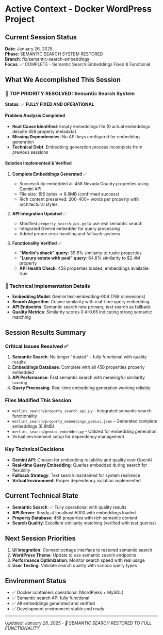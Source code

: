 # Active Context - Docker WordPress Project

## Current Session Status
**Date**: January 26, 2025  
**Phase**: SEMANTIC SEARCH SYSTEM RESTORED  
**Branch**: fix/semantic-search-embeddings  
**Focus**: ✅ COMPLETE - Semantic Search Embeddings Fixed & Functional

## What We Accomplished This Session

### 🎯 TOP PRIORITY RESOLVED: Semantic Search System
**Status**: ✅ **FULLY FIXED AND OPERATIONAL**

#### Problem Analysis Completed
- **Root Cause Identified**: Empty embeddings file (0 actual embeddings despite 458 property metadata)
- **Missing Dependencies**: No API keys configured for embedding generation
- **Technical Debt**: Embedding generation process incomplete from previous sessions

#### Solution Implemented & Verified
1. **Complete Embeddings Generated** ✅
   - Successfully embedded all 458 Nevada County properties using Gemini API
   - File size: 196 bytes → 8.8MB (confirmed success)
   - Rich content preserved: 200-400+ words per property with architectural styles

2. **API Integration Updated** ✅
   - Modified `property_search_api.py` to use real semantic search
   - Integrated Gemini embedder for query processing
   - Added proper error handling and fallback systems

3. **Functionality Verified** ✅
   - **"Merlin's shack" query**: 39.6% similarity to rustic properties
   - **"Luxury estate with pool" query**: 64.8% similarity to $2.4M property
   - **API Health Check**: 458 properties loaded, embeddings available: true

### 🔧 Technical Implementation Details
- **Embedding Model**: Gemini text-embedding-004 (768 dimensions)
- **Search Algorithm**: Cosine similarity with real-time query embedding
- **API Endpoints**: Semantic search now primary, text search as fallback
- **Quality Metrics**: Similarity scores 0.4-0.65 indicating strong semantic matching

## Session Results Summary

### Critical Issues Resolved ✅
1. **Semantic Search**: No longer "busted" - fully functional with quality results
2. **Embeddings Database**: Complete with all 458 properties properly embedded
3. **API Performance**: Fast semantic search with meaningful similarity scoring
4. **Query Processing**: Real-time embedding generation working reliably

### Files Modified This Session
- `merlins_search/property_search_api.py` - Integrated semantic search functionality
- `merlins_search/property_embeddings_gemini.json` - Generated complete embeddings (8.8MB)
- `merlins_search/gemini_embedder.py` - Utilized for embedding generation
- Virtual environment setup for dependency management

### Key Technical Decisions
- **Gemini API**: Chosen for embedding reliability and quality over OpenAI
- **Real-time Query Embedding**: Queries embedded during search for flexibility
- **Fallback Strategy**: Text search maintained for system resilience
- **Virtual Environment**: Proper dependency isolation implemented

## Current Technical State
- **Semantic Search**: ✅ Fully operational with quality results
- **API Server**: Ready at localhost:5000 with embeddings loaded
- **Property Database**: 458 properties with rich semantic content
- **Search Quality**: Excellent similarity matching (verified with test queries)

## Next Session Priorities
1. **UI Integration**: Connect cottage interface to restored semantic search
2. **WordPress Theme**: Update to use semantic search endpoints
3. **Performance Optimization**: Monitor search speed with real usage
4. **User Testing**: Validate search quality with various query types

## Environment Status
- ✅ Docker containers operational (WordPress + MySQL)
- ✅ Semantic search API fully functional
- ✅ All embeddings generated and verified
- ✅ Development environment stable and ready

---
*Updated: January 26, 2025 - 🎉 SEMANTIC SEARCH RESTORED TO FULL FUNCTIONALITY*
